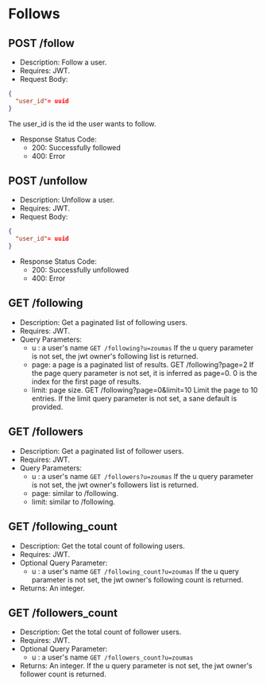 # Follows

## POST /follow

- Description: Follow a user.
- Requires: JWT.
- Request Body:

```json
{
  "user_id"= uuid
}

```

The user_id is the id the user wants to follow.

- Response Status Code:
  - 200: Successfully followed
  - 400: Error

## POST /unfollow

- Description: Unfollow a user.
- Requires: JWT.
- Request Body:

```json
{
  "user_id"= uuid
}

```

- Response Status Code:
  - 200: Successfully unfollowed
  - 400: Error

## GET /following

- Description: Get a paginated list of following users.
- Requires: JWT.
- Query Parameters:
  - u : a user's name
    `GET /following?u=zoumas`
    If the u query parameter is not set, the jwt owner's following list is returned.
  - page: a page is a paginated list of results.
    GET /following?page=2
    If the page query parameter is not set, it is inferred as page=0. 0 is the index for the first page of results.
  - limit: page size.
    GET /following?page=0&limit=10
    Limit the page to 10 entries.
    If the limit query parameter is not set, a sane default is provided.

## GET /followers

- Description: Get a paginated list of follower users.
- Requires: JWT.
- Query Parameters:
  - u : a user's name
    `GET /followers?u=zoumas`
    If the u query parameter is not set, the jwt owner's followers list is returned.
  - page: similar to /following.
  - limit: similar to /following.

## GET /following_count

- Description: Get the total count of following users.
- Requires: JWT.
- Optional Query Parameter:
  - u : a user's name
    `GET /following_count?u=zoumas`
    If the u query parameter is not set, the jwt owner's following count is returned.
- Returns: An integer.

## GET /followers_count

- Description: Get the total count of follower users.
- Requires: JWT.
- Optional Query Parameter:
  - u : a user's name
    `GET /followers_count?u=zoumas`
- Returns: An integer.
  If the u query parameter is not set, the jwt owner's follower count is returned.
